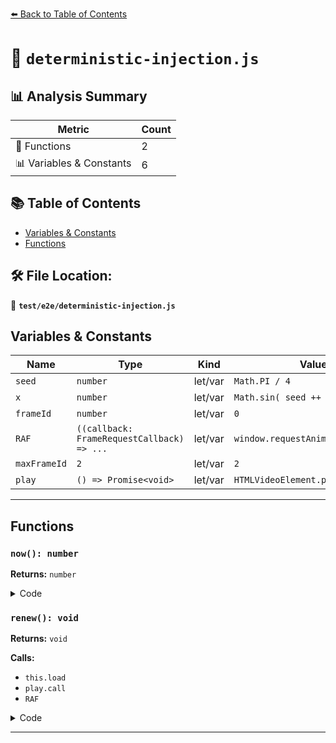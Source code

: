 [⬅️ Back to Table of Contents](../../index.md)

# 📄 `deterministic-injection.js`

## 📊 Analysis Summary

| Metric | Count |
|--------|-------|
| 🔧 Functions | 2 |
| 📊 Variables & Constants | 6 |

## 📚 Table of Contents

- [Variables & Constants](#variables-constants)
- [Functions](#functions)

## 🛠️ File Location:
📂 **`test/e2e/deterministic-injection.js`**

## Variables & Constants

| Name | Type | Kind | Value | Exported |
|------|------|------|-------|----------|
| `seed` | `number` | let/var | `Math.PI / 4` | ✗ |
| `x` | `number` | let/var | `Math.sin( seed ++ ) * 10000` | ✗ |
| `frameId` | `number` | let/var | `0` | ✗ |
| `RAF` | `((callback: FrameRequestCallback) => ...` | let/var | `window.requestAnimationFrame` | ✗ |
| `maxFrameId` | `2` | let/var | `2` | ✗ |
| `play` | `() => Promise<void>` | let/var | `HTMLVideoElement.prototype.play` | ✗ |


---

## Functions

### `now(): number`

**Returns:** `number`

<details><summary>Code</summary>

```typescript
() => frameId * 16
```
</details>

### `renew(): void`

**Returns:** `void`

**Calls:**

- `this.load`
- `play.call`
- `RAF`

<details><summary>Code</summary>

```typescript
function renew() {

			this.load();
			play.call( this );
			RAF( renew );

		}
```
</details>


---